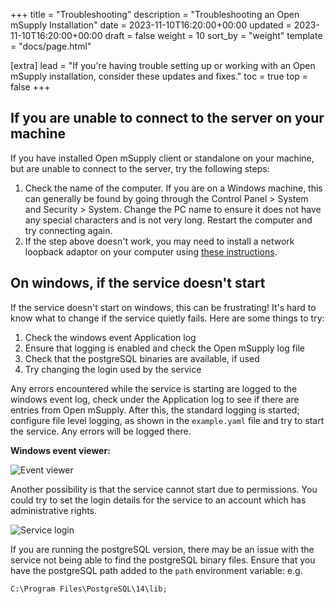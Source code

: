 +++
title = "Troubleshooting"
description = "Troubleshooting an Open mSupply Installation"
date = 2023-11-10T16:20:00+00:00
updated = 2023-11-10T16:20:00+00:00
draft = false
weight = 10
sort_by = "weight"
template = "docs/page.html"

[extra]
lead = "If you're having trouble setting up or working with an Open mSupply installation, consider these updates and fixes."
toc = true
top = false
+++


## If you are unable to connect to the server on your machine
If you have installed Open mSupply client or standalone on your machine, but are unable to connect to the server, try the following steps: 

1. Check the name of the computer. If you are on a Windows machine, this can generally be found by going through the Control Panel > System and Security > System. Change the PC name to ensure it does not have any special characters and is not very long. Restart the computer and try connecting again. 
2. If the step above doesn't work, you may need to install a network loopback adaptor on your computer using [these instructions](https://techhub.hpe.com/eginfolib/networking/docs/sdn/sdnc2_5/5998-7318prog/content/s_sdnc-dev-nw-adapter-install.html). 

## On windows, if the service doesn't start

If the service doesn't start on windows, this can be frustrating! It's hard to know what to change if the service quietly fails. 
Here are some things to try:
1. Check the windows event Application log
2. Ensure that logging is enabled and check the Open mSupply log file
3. Check that the postgreSQL binaries are available, if used
4. Try changing the login used by the service

Any errors encountered while the service is starting are logged to the windows event log, check under the Application log to see if there are entries from Open mSupply. After this, the standard logging is started; configure file level logging, as shown in the `example.yaml` file and try to start the service. Any errors will be logged there.

**Windows event viewer:**

![Event viewer](/docs/introduction/images/event_viewer.png)

Another possibility is that the service cannot start due to permissions. You could try to set the login details for the service to an account which has administrative rights.

![Service login](/docs/introduction/images/service_login.png)

If you are running the postgreSQL version, there may be an issue with the service not being able to find the postgreSQL binary files. Ensure that you have the postgreSQL path added to the `path` environment variable: e.g.

```
C:\Program Files\PostgreSQL\14\lib;
```

